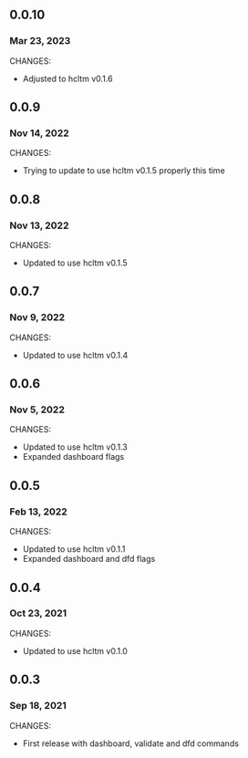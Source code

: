 ## 0.0.10
### Mar 23, 2023

CHANGES:

* Adjusted to hcltm v0.1.6

## 0.0.9
### Nov 14, 2022

CHANGES:

* Trying to update to use hcltm v0.1.5 properly this time

## 0.0.8
### Nov 13, 2022

CHANGES:

* Updated to use hcltm v0.1.5

## 0.0.7
### Nov 9, 2022

CHANGES:

* Updated to use hcltm v0.1.4

## 0.0.6
### Nov 5, 2022

CHANGES:

* Updated to use hcltm v0.1.3
* Expanded dashboard flags

## 0.0.5
### Feb 13, 2022

CHANGES:

* Updated to use hcltm v0.1.1
* Expanded dashboard and dfd flags

## 0.0.4
### Oct 23, 2021

CHANGES:

* Updated to use hcltm v0.1.0

## 0.0.3
### Sep 18, 2021

CHANGES:

* First release with dashboard, validate and dfd commands
